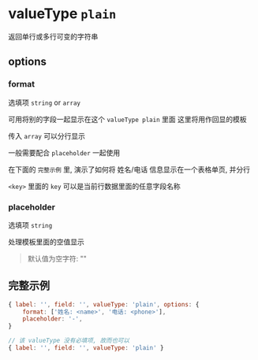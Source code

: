 # valueType `plain`

返回单行或多行可变的字符串

## options

### format

选填项 `string` or `array`

可用将别的字段一起显示在这个 `valueType plain` 里面 这里将用作回显的模板

传入 `array` 可以分行显示

一般需要配合 `placeholder` 一起使用

在下面的 `完整示例` 里, 演示了如何将 姓名/电话 信息显示在一个表格单页, 并分行

`<key>` 里面的 `key` 可以是当前行数据里面的任意字段名称

### placeholder

选填项 `string`

处理模板里面的空值显示

> 默认值为空字符: ""

## 完整示例

```javascript
{ label: '', field: '', valueType: 'plain', options: {
    format: ['姓名: <name>', '电话: <phone>'],
    placeholder: '-',
}

// 该 valueType 没有必填项, 故而也可以
{ label: '', field: '', valueType: 'plain' }
```
